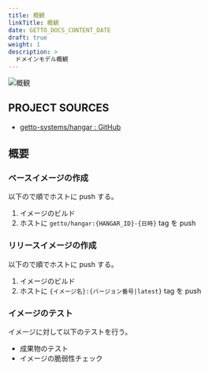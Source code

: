 ```yaml
---
title: 概観
linkTitle: 概観
date: GETTO_DOCS_CONTENT_DATE
draft: true
weight: 1
description: >
  ドメインモデル概観
---
```


![概観](abstract.png)

## PROJECT SOURCES

- [getto-systems/hangar : GitHub](https://github.com/getto-systems/hangar)


## 概要

### ベースイメージの作成

以下ので順でホストに push する。

1. イメージのビルド
1. ホストに `getto/hangar:{HANGAR_ID}-{日時}` tag を push


### リリースイメージの作成

以下ので順でホストに push する。

1. イメージのビルド
1. ホストに `{イメージ名}:{バージョン番号|latest}` tag を push


### イメージのテスト

イメージに対して以下のテストを行う。

- 成果物のテスト
- イメージの脆弱性チェック
